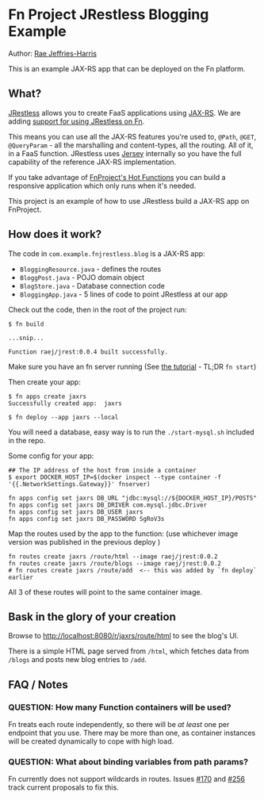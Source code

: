 # Fn Project JRestless Blogging Example

Author: [Rae Jeffries-Harris](https://github.com/RaeJ) 

This is an example JAX-RS app that can be deployed on the Fn platform.

## What?

[JRestless](http://github.com/bbilger/jrestless) allows you to create FaaS applications using [JAX-RS](https://github.com/jax-rs).
We are adding [support for using JRestless on Fn](https://github.com/bbilger/jrestless/pull/43).

This means you can use all the JAX-RS features you're used to, `@Path`, `@GET`, `@QueryParam` -
all the marshalling and content-types, all the routing. All of it, in a FaaS function. JRestless uses
[Jersey](https://jersey.github.io/) internally so you have the full capability of the reference JAX-RS
implementation.

If you take advantage of [FnProject's Hot Functions](https://github.com/fnproject/fn/blob/master/docs/hot-functions.md)
you can build a responsive application which only runs when it's needed.

This project is an example of how to use JRestless build a JAX-RS app on FnProject.

## How does it work?

The code in `com.example.fnjrestless.blog` is a JAX-RS app:

  * `BloggingResource.java` - defines the routes
  * `BloggPost.java` - POJO domain object
  * `BlogStore.java` - Database connection code
  * `BloggingApp.java` - 5 lines of code to point JRestless at our app
  
Check out the code, then in the root of the project run:

```shell
$ fn build

...snip...

Function raej/jrest:0.0.4 built successfully.
```

Make sure you have an fn server running (See [the tutorial](https://github.com/fnproject/tutorials/tree/master/Introduction#starting-fn-server) - TL;DR `fn start`)

Then create your app:

```shell
$ fn apps create jaxrs
Successfully created app:  jaxrs

$ fn deploy --app jaxrs --local
```

You will need a database, easy way is to run the `./start-mysql.sh` included in the repo.

Some config for your app:

```shell
## The IP address of the host from inside a container
$ export DOCKER_HOST_IP=$(docker inspect --type container -f '{{.NetworkSettings.Gateway}}' fnserver)

fn apps config set jaxrs DB_URL "jdbc:mysql://${DOCKER_HOST_IP}/POSTS"
fn apps config set jaxrs DB_DRIVER com.mysql.jdbc.Driver
fn apps config set jaxrs DB_USER jaxrs
fn apps config set jaxrs DB_PASSWORD SgRoV3s
```

Map the routes used by the app to the function:
(use whichever image version was published in the previous deploy )

```shell
fn routes create jaxrs /route/html --image raej/jrest:0.0.2
fn routes create jaxrs /route/blogs --image raej/jrest:0.0.2
# fn routes create jaxrs /route/add  <-- this was added by `fn deploy` earlier
```

All 3 of these routes will point to the same container image.

## Bask in the glory of your creation

Browse to [http://localhost:8080/r/jaxrs/route/html](http://localhost:8080/r/jaxrs/route/html) to see the blog's UI.

There is a simple HTML page served from `/html`, which fetches data from `/blogs` and posts new blog entries to `/add`.

## FAQ / Notes

### QUESTION: How many Function containers will be used?

Fn treats each route independently, so there will be *at least* one per endpoint that you use. There may be more than one, as container instances will be created dynamically to cope with high load.


### QUESTION: What about binding variables from path params?

Fn currently does not support wildcards in routes. Issues [#170](https://github.com/fnproject/fn/issues/170) and [#256](https://github.com/fnproject/fn/issues/256) track current proposals to fix this.


